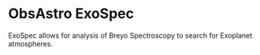 # ObsAstro ExoSpec

ExoSpec allows for analysis of Breyo Spectroscopy to search for Exoplanet
atmospheres.
